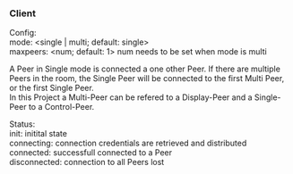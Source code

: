 ### Client ###  
Config:  
mode: <single | multi; default: single>  
maxpeers: <num; default: 1> num needs to be set when mode is multi  

A Peer in Single mode is connected a one other Peer. If there are multiple Peers in the room, the Single Peer will be connected to the first Multi Peer, or the first Single Peer.  
In this Project a Multi-Peer can be refered to a Display-Peer and a Single-Peer to a Control-Peer.
  
Status:  
init: initital state  
connecting: connection credentials are retrieved and distributed  
connected: successfull connected to a Peer  
disconnected: connection to all Peers lost  